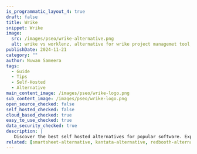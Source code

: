 ```yaml
---
is_programmatic_layout_4: true
draft: false
title: Wrike
snippet: Wrike
image:
  src: /images/pseo/wrike-alternative.png
  alt: wrike vs worklenz, alternative for wrike project managemet tool, task management, resource management, productivity, self-hosted
publishDate: 2024-11-21
category: ""
author: Nuwan Sameera
tags:
  - Guide
  - Tips
  - Self-Hosted
  - Alternative
main_content_image: /images/pseo/wrike-logo.png
sub_content_image: /images/pseo/wrike-logo.png
open_source_checked: false
self_hosted_checked: false
cloud_based_checked: true
easy_to_use_checked: true
data_security_checked: true
description: |
   Discover the best self hosted alternatives for popular software. Explore our comprehensive guides and find the perfect solution for your needs today.
related: [smartsheet-alternative, kantata-alternative, redbooth-alternative, ntaskmanager-alternative]
---
```

